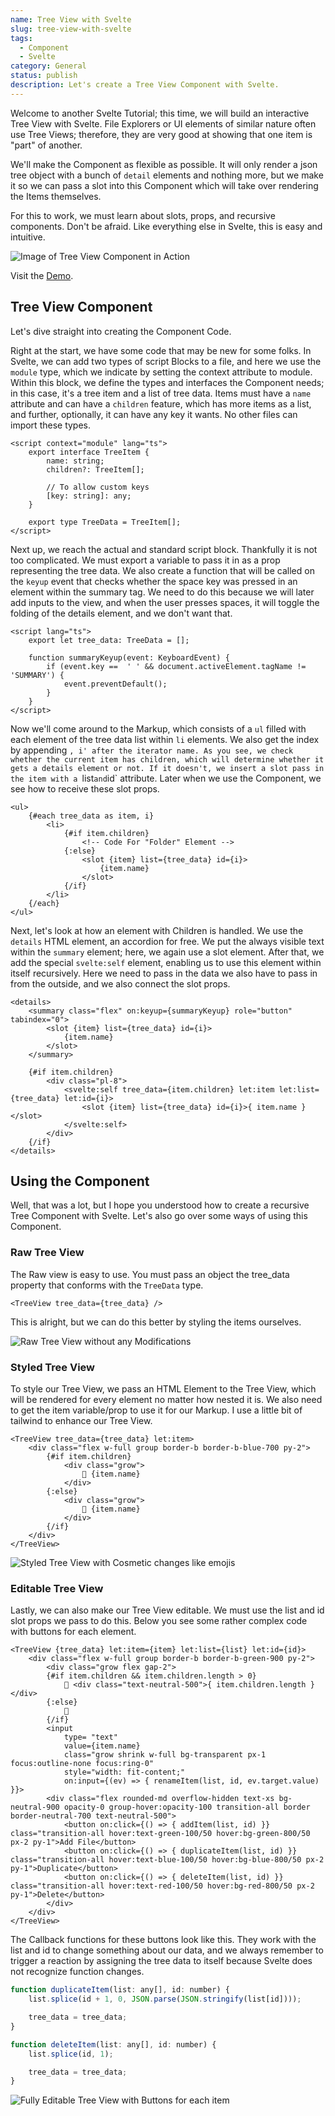 ```yaml
---
name: Tree View with Svelte
slug: tree-view-with-svelte
tags:
  - Component
  - Svelte
category: General
status: publish
description: Let's create a Tree View Component with Svelte.
---
```


Welcome to another Svelte Tutorial; this time, we will build an interactive Tree View with Svelte. File Explorers or UI elements of similar nature often use Tree Views; therefore, they are very good at showing that one item is "part" of another.

We'll make the Component as flexible as possible. It will only render a json tree object with a bunch of `detail` elements and nothing more, but we make it so we can pass a slot into this Component which will take over rendering the Items themselves. 

For this to work, we must learn about slots, props, and recursive components. Don't be afraid. Like everything else in Svelte, this is easy and intuitive.

![Image of Tree View Component in Action](https://github.com/Maximinodotpy/articles/blob/main/043%20-%20Tree%20View%20with%20Svelte/_blog/screenshot.png?raw=true)

Visit the [Demo](https://demos.maximmaeder.com/d/tree-view-with-svelte/index.html).

## Tree View Component

Let's dive straight into creating the Component Code.

Right at the start, we have some code that may be new for some folks. In Svelte, we can add two types of script Blocks to a file, and here we use the `module` type, which we indicate by setting the context attribute to module. Within this block, we define the types and interfaces the Component needs; in this case, it's a tree item and a list of tree data. Items must have a `name` attribute and can have a `children` feature, which has more items as a list, and further, optionally, it can have any key it wants. No other files can import these types.

```svelte
<script context="module" lang="ts">
    export interface TreeItem {
        name: string;
        children?: TreeItem[];

        // To allow custom keys
        [key: string]: any;
    }

    export type TreeData = TreeItem[];
</script>
```

Next up, we reach the actual and standard script block. Thankfully it is not too complicated. We must export a variable to pass it in as a prop representing the tree data. We also create a function that will be called on the `keyup` event that checks whether the space key was pressed in an element within the summary tag. We need to do this because we will later add inputs to the view, and when the user presses spaces, it will toggle the folding of the details element, and we don't want that.

```svelte
<script lang="ts">
    export let tree_data: TreeData = [];

    function summaryKeyup(event: KeyboardEvent) {
        if (event.key ==  ' ' && document.activeElement.tagName != 'SUMMARY') {
            event.preventDefault();
        }
    }
</script>
```

Now we'll come around to the Markup, which consists of a `ul` filled with each element of the tree data list within `li` elements. We also get the index by appending `, i' after the iterator name. As you see, we check whether the current item has children, which will determine whether it gets a details element or not. If it doesn't, we insert a slot pass in the item with a `list` and `id` attribute. Later when we use the Component, we see how to receive these slot props.

```svelte
<ul>
    {#each tree_data as item, i}
        <li>
            {#if item.children}
                <!-- Code For "Folder" Element -->
            {:else}
                <slot {item} list={tree_data} id={i}>
                    {item.name}
                </slot>
            {/if}
        </li>
    {/each}
</ul>
```

Next, let's look at how an element with Children is handled. We use the `details` HTML element, an accordion for free. We put the always visible text within the `summary` element; here, we again use a slot element. After that, we add the special `svelte:self` element, enabling us to use this element within itself recursively. Here we need to pass in the data we also have to pass in from the outside, and we also connect the slot props.

```svelte
<details>
    <summary class="flex" on:keyup={summaryKeyup} role="button" tabindex="0">
        <slot {item} list={tree_data} id={i}>
            {item.name}
        </slot>
    </summary>

    {#if item.children}
        <div class="pl-8">
            <svelte:self tree_data={item.children} let:item let:list={tree_data} let:id={i}>
                <slot {item} list={tree_data} id={i}>{ item.name }</slot>
            </svelte:self>
        </div>
    {/if}
</details>
```

## Using the Component

Well, that was a lot, but I hope you understood how to create a recursive Tree Component with Svelte. Let's also go over some ways of using this Component.

### Raw Tree View

The Raw view is easy to use. You must pass an object the tree_data property that conforms with the `TreeData` type.

```svelte
<TreeView tree_data={tree_data} />
```

This is alright, but we can do this better by styling the items ourselves.

![Raw Tree View without any Modifications](https://i.imgur.com/4KENp7l.png)


### Styled Tree View

To style our Tree View, we pass an HTML Element to the Tree View, which will be rendered for every element no matter how nested it is. We also need to get the item variable/prop to use it for our Markup. I use a little bit of tailwind to enhance our Tree View.

```svelte
<TreeView tree_data={tree_data} let:item>
    <div class="flex w-full group border-b border-b-blue-700 py-2">
        {#if item.children}
            <div class="grow">
                📁 {item.name}
            </div>
        {:else}
            <div class="grow">
                📝 {item.name}
            </div>
        {/if}
    </div>
</TreeView>
```

![Styled Tree View with Cosmetic changes like emojis](https://i.imgur.com/B8EFFGu.png)

### Editable Tree View

Lastly, we can also make our Tree View editable. We must use the list and id slot props we pass to do this. Below you see some rather complex code with buttons for each element.

```svelte
<TreeView {tree_data} let:item={item} let:list={list} let:id={id}>
    <div class="flex w-full group border-b border-b-green-900 py-2">
        <div class="grow flex gap-2">
        {#if item.children && item.children.length > 0}
            📁 <div class="text-neutral-500">{ item.children.length }</div>
        {:else}
            📄
        {/if}
        <input
            type= "text"
            value={item.name}
            class="grow shrink w-full bg-transparent px-1 focus:outline-none focus:ring-0"
            style="width: fit-content;"
            on:input={(ev) => { renameItem(list, id, ev.target.value) }}>
        <div class="flex rounded-md overflow-hidden text-xs bg-neutral-900 opacity-0 group-hover:opacity-100 transition-all border border-neutral-700 text-neutral-500">
            <button on:click={() => { addItem(list, id) }} class="transition-all hover:text-green-100/50 hover:bg-green-800/50 px-2 py-1">Add File</button>
            <button on:click={() => { duplicateItem(list, id) }} class="transition-all hover:text-blue-100/50 hover:bg-blue-800/50 px-2 py-1">Duplicate</button>
            <button on:click={() => { deleteItem(list, id) }} class="transition-all hover:text-red-100/50 hover:bg-red-800/50 px-2 py-1">Delete</button>
        </div>
    </div>
</TreeView>
```

The Callback functions for these buttons look like this. They work with the list and id to change something about our data, and we always remember to trigger a reaction by assigning the tree data to itself because Svelte does not recognize function changes.

```js
function duplicateItem(list: any[], id: number) {
    list.splice(id + 1, 0, JSON.parse(JSON.stringify(list[id])));

    tree_data = tree_data;
}

function deleteItem(list: any[], id: number) {
    list.splice(id, 1);

    tree_data = tree_data;
}
```

![Fully Editable Tree View with Buttons for each item](https://i.imgur.com/RYiljjc.png)
